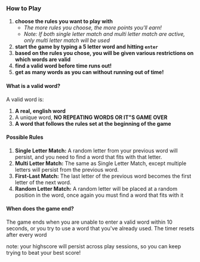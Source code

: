 ### How to Play
1. **choose the rules you want to play with**
    - *The more rules you choose, the more points you'll earn!*
    - *Note: If both single letter match and multi letter match are active, only multi letter match will be used*
2. **start the game by typing a 5 letter word and hitting `enter`**
3. **based on the rules you chose, you will be given various restrictions on which words are valid**
4. **find a valid word before time runs out!**
5. **get as many words as you can without running out of time!**

#### What is a valid word?
A valid word is:

1. **A real, english word**
2. A unique word, **NO REPEATING WORDS OR IT"S GAME OVER**
3. **A word that follows the rules set at the beginning of the game**

#### Possible Rules
1. **Single Letter Match:** A random letter from your previous word will persist, and you need to find a word that fits with that letter.
2. **Multi Letter Match:** The same as Single Letter Match, except multiple letters will persist from the previous word.
2. **First-Last Match:** The last letter of the previous word becomes the first letter of the next word.
2. **Random Letter Match:** A random letter will be placed at a random position in the word, once again you must find a word that fits with it

#### When does the game end?
The game ends when you are unable to enter a valid word within 10 seconds, or you try to use a word that you've already used. The timer resets after every word

note: your highscore will persist across play sessions, so you can keep trying to beat your best score!